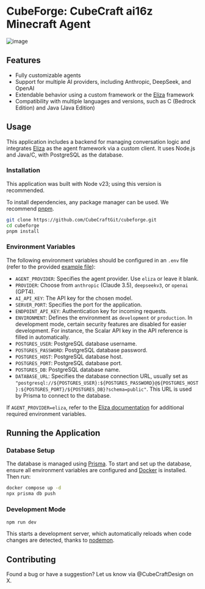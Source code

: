 # CubeForge: CubeCraft ai16z Minecraft Agent

![image](https://github.com/user-attachments/assets/c54971cd-4927-47fe-9044-4afad06ffba6)

## Features

- Fully customizable agents
- Support for multiple AI providers, including Anthropic, DeepSeek, and OpenAI
- Extendable behavior using a custom framework or the [Eliza](https://github.com/ai16z/eliza) framework
- Compatibility with multiple languages and versions, such as C (Bedrock Edition) and Java (Java Edition)

## Usage

This application includes a backend for managing conversation logic and integrates [Eliza](https://github.com/ai16z/eliza) as the agent framework via a custom client. It uses Node.js and Java/C, with PostgreSQL as the database.

### Installation

This application was built with Node v23; using this version is recommended.

To install dependencies, any package manager can be used. We recommend [pnpm](https://pnpm.io/installation).

```bash
git clone https://github.com/CubeCraftGit/cubeforge.git
cd cubeforge
pnpm install
```

### Environment Variables

The following environment variables should be configured in an `.env` file (refer to the provided [example file](./.env.example)):

- `AGENT_PROVIDER`: Specifies the agent provider. Use `eliza` or leave it blank.
- `PROVIDER`: Choose from `anthropic` (Claude 3.5), `deepseekv3`, or `openai` (GPT4).
- `AI_API_KEY`: The API key for the chosen model.
- `SERVER_PORT`: Specifies the port for the application.
- `ENDPOINT_API_KEY`: Authentication key for incoming requests.
- `ENVIRONMENT`: Defines the environment as `development` or `production`. In development mode, certain security features are disabled for easier development. For instance, the Scalar API key in the API reference is filled in automatically.
- `POSTGRES_USER`: PostgreSQL database username.
- `POSTGRES_PASSWORD`: PostgreSQL database password.
- `POSTGRES_HOST`: PostgreSQL database host.
- `POSTGRES_PORT`: PostgreSQL database port.
- `POSTGRES_DB`: PostgreSQL database name.
- `DATABASE_URL`: Specifies the database connection URL, usually set as `"postgresql://${POSTGRES_USER}:${POSTGRES_PASSWORD}@${POSTGRES_HOST}:${POSTGRES_PORT}/${POSTGRES_DB}?schema=public"`. This URL is used by Prisma to connect to the database.

If `AGENT_PROVIDER=eliza`, refer to the [Eliza documentation](https://elizaos.github.io/eliza/docs/quickstart/#installation) for additional required environment variables.

## Running the Application

### Database Setup

The database is managed using [Prisma](https://www.prisma.io/). To start and set up the database, ensure all environment variables are configured and [Docker](https://www.docker.com/) is installed. Then run:

```bash
docker compose up -d
npx prisma db push
```

### Development Mode

```bash
npm run dev
```

This starts a development server, which automatically reloads when code changes are detected, thanks to [nodemon](https://github.com/remy/nodemon).



## Contributing

Found a bug or have a suggestion? Let us know via @CubeCraftDesign on X.
